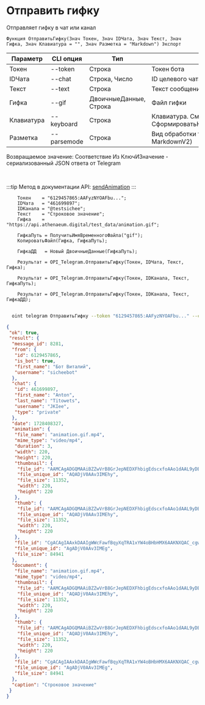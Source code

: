 ﻿---
sidebar_position: 6
---

# Отправить гифку
 Отправляет гифку в чат или канал



`Функция ОтправитьГифку(Знач Токен, Знач IDЧата, Знач Текст, Знач Гифка, Знач Клавиатура = "", Знач Разметка = "Markdown") Экспорт`

  | Параметр | CLI опция | Тип | Назначение |
  |-|-|-|-|
  | Токен | --token | Строка | Токен бота |
  | IDЧата | --chat | Строка, Число | ID целевого чата или IDЧата*IDТемы |
  | Текст | --text | Строка | Текст сообщения |
  | Гифка | --gif | ДвоичныеДанные, Строка | Файл гифки |
  | Клавиатура | --keyboard | Строка | Клавиатура. См. СформироватьКлавиатуруПоМассивуКнопок |
  | Разметка | --parsemode | Строка | Вид обработки текста (HTML, Markdown, MarkdownV2) |

  
  Возвращаемое значение:   Соответствие Из КлючИЗначение - сериализованный JSON ответа от Telegram

<br/>

:::tip
Метод в документации API: [sendAnimation](https://core.telegram.org/bots/api#sendanimation)
:::
<br/>


```bsl title="Пример кода"
    Токен    = "6129457865:AAFyzNYOAFbu...";
    IDЧата   = "461699897";
    IDКанала = "@testsichee";
    Текст    = "Строковое значение";
    Гифка    = "https://api.athenaeum.digital/test_data/animation.gif";

    ГифкаПуть = ПолучитьИмяВременногоФайла("gif");
    КопироватьФайл(Гифка, ГифкаПуть);

    ГифкаДД   = Новый ДвоичныеДанные(ГифкаПуть);

    Результат = OPI_Telegram.ОтправитьГифку(Токен, IDЧата, Текст, Гифка);

    Результат = OPI_Telegram.ОтправитьГифку(Токен, IDКанала, Текст, ГифкаПуть);

    Результат = OPI_Telegram.ОтправитьГифку(Токен, IDКанала, Текст, ГифкаДД);
```



```sh title="Пример команды CLI"
    
  oint telegram ОтправитьГифку --token "6129457865:AAFyzNYOAFbu..." --chat "461699897" --text "Строковое значение" --gif "https://openintegrations.dev/test_data/animation.gif" --keyboard %keyboard% --parsemode %parsemode%

```

```json title="Результат"
{
 "ok": true,
 "result": {
  "message_id": 8281,
  "from": {
   "id": 6129457865,
   "is_bot": true,
   "first_name": "Бот Виталий",
   "username": "sicheebot"
  },
  "chat": {
   "id": 461699897,
   "first_name": "Anton",
   "last_name": "Titowets",
   "username": "JKIee",
   "type": "private"
  },
  "date": 1728408327,
  "animation": {
   "file_name": "animation.gif.mp4",
   "mime_type": "video/mp4",
   "duration": 3,
   "width": 220,
   "height": 220,
   "thumbnail": {
    "file_id": "AAMCAgADGQMAAiBZZwVrB8GrJepNEDXFhbigEdscxfoAAo1dAAL9yDBIUjhALv9X_RcBAAdtAAM2BA",
    "file_unique_id": "AQADjV0AAv3IMEhy",
    "file_size": 11352,
    "width": 220,
    "height": 220
   },
   "thumb": {
    "file_id": "AAMCAgADGQMAAiBZZwVrB8GrJepNEDXFhbigEdscxfoAAo1dAAL9yDBIUjhALv9X_RcBAAdtAAM2BA",
    "file_unique_id": "AQADjV0AAv3IMEhy",
    "file_size": 11352,
    "width": 220,
    "height": 220
   },
   "file_id": "CgACAgIAAxkDAAIgWWcFawfBqyXqTRA1xYW4oBHbHMX6AAKNXQAC_cgwSFI4QC7_V_0XNgQ",
   "file_unique_id": "AgADjV0AAv3IMEg",
   "file_size": 84941
  },
  "document": {
   "file_name": "animation.gif.mp4",
   "mime_type": "video/mp4",
   "thumbnail": {
    "file_id": "AAMCAgADGQMAAiBZZwVrB8GrJepNEDXFhbigEdscxfoAAo1dAAL9yDBIUjhALv9X_RcBAAdtAAM2BA",
    "file_unique_id": "AQADjV0AAv3IMEhy",
    "file_size": 11352,
    "width": 220,
    "height": 220
   },
   "thumb": {
    "file_id": "AAMCAgADGQMAAiBZZwVrB8GrJepNEDXFhbigEdscxfoAAo1dAAL9yDBIUjhALv9X_RcBAAdtAAM2BA",
    "file_unique_id": "AQADjV0AAv3IMEhy",
    "file_size": 11352,
    "width": 220,
    "height": 220
   },
   "file_id": "CgACAgIAAxkDAAIgWWcFawfBqyXqTRA1xYW4oBHbHMX6AAKNXQAC_cgwSFI4QC7_V_0XNgQ",
   "file_unique_id": "AgADjV0AAv3IMEg",
   "file_size": 84941
  },
  "caption": "Строковое значение"
 }
}
```
